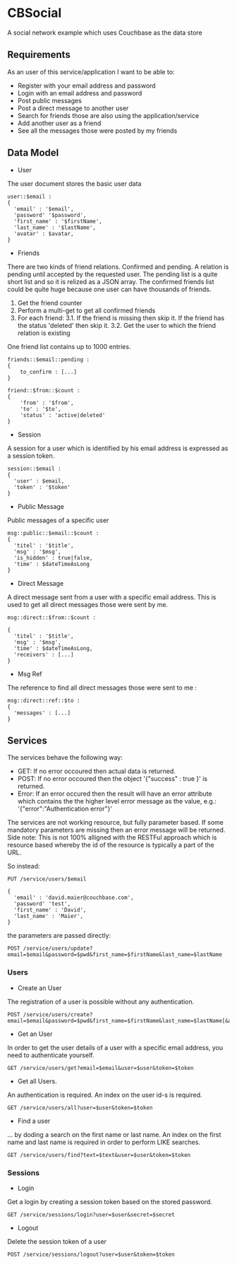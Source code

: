 # CBSocial

A social network example which uses Couchbase as the data store

## Requirements

As an user of this service/application I want to be able to:

* Register with your email address and password
* Login with an email address and password
* Post public messages
* Post a direct message to another user
* Search for friends those are also using the application/service
* Add another user as a friend
* See all the messages those were posted by my friends

## Data Model

* User

The user document stores the basic user data

```
user::$email :
{
  'email' : '$email',
  'password' '$password',
  'first_name' : '$firstName',
  'last_name' : '$lastName',
  'avatar' : $avatar,
}
```

* Friends

There are two kinds of friend relations. Confirmed and pending. A relation is pending until accepted by the requested user. The pending list is a quite short list and so it is relized as a JSON array. The confirmed friends list could be quite huge because one user can have thousands of friends.

1. Get the friend counter
2. Perform a multi-get to get all confirmed friends
3. For each friend: 
3.1. If the friend is missing then skip it. If the friend has the status 'deleted' then skip it.
3.2. Get the user to which the friend relation is existing

One friend list contains up to 1000 entries.

```
friends::$email::pending :
{
    to_confirm : [...]
}

friend::$from::$count :
{
    'from' : '$from',
    'to' : '$to',
    'status' : 'active|deleted'
}
```

* Session

A session for a user which is identified by his email address is expressed as a session token.

```
session::$email :
{
  'user' : $email,
  'token' : '$token'
}
```

* Public Message

Public messages of a specific user

```
msg::public::$email::$count :
{
  'titel' : '$title',
  'msg' : '$msg',
  'is_hidden' : true|false,
  'time' : $dateTimeAsLong
}
```

* Direct Message

A direct message sent from a user with a specific email address. This is used to get all direct messages those were sent by me.

```
msg::direct::$from::$count :

{
  'titel' : '$title',
  'msg' : '$msg',
  'time' : $dateTimeAsLong,
  'receivers' : [...]
}
```

* Msg Ref

The reference to find all direct messages those were sent to me :

```
msg::direct::ref::$to :
{
  'messages' : [...]
}
```

## Services

The services behave the following way:

* GET: If no error occoured then actual data is returned.
* POST: If no error occoured then the object '{"success" : true }' is returned.
* Error: If an error occured then the result will have an error attribute which contains the the higher level error message as the value, e.g.: '{"error":"Authentication error"}' 

The services are not working resource, but fully parameter based. If some mandatory parameters are missing then an error message will be returned. Side note: This is not 100% alligned with the RESTFul approach which is resource based whereby the id of the resource is typically a part of the URL.

So instead:

```
PUT /service/users/$email

{
  'email' : 'david.maier@couchbase.com',
  'password' 'test',
  'first_name' : 'David',
  'last_name' : 'Maier',
}
```

the parameters are passed directly:

```
POST /service/users/update?email=$email&password=$pwd&first_name=$firstName&last_name=$lastName
```

### Users

* Create an User

The registration of a user is possible without any authentication.

```
POST /service/users/create?email=$email&password=$pwd&first_name=$firstName&last_name=$lastName[&avatar=$avatar]
```

* Get an User

In order to get the user details of a user with a specific email address, you need to authenticate yourself.

```
GET /service/users/get?email=$email&user=$user&token=$token
```

* Get all Users. 

An authentication is required. An index on the user id-s is required.

```
GET /service/users/all?user=$user&token=$token
```

* Find a user 

... by doding a search on the first name or last name. An index on the first name and last name is required in order to perform LIKE searches.

```
GET /service/users/find?text=$text&user=$user&token=$token
```

### Sessions

* Login

Get a login by creating a session token based on the stored password.

```
GET /service/sessions/login?user=$user&secret=$secret
```

* Logout

Delete the session token of a user

```
POST /service/sessions/logout?user=$user&token=$token
```



